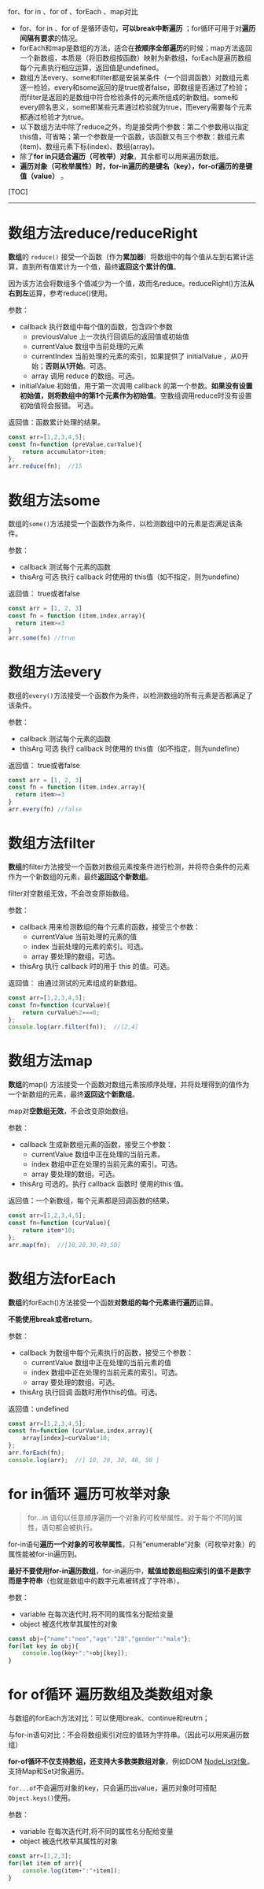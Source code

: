 for、for in 、for of 、forEach 、map对比

- for、for in 、for of 是循环语句，**可以break中断遍历** ；for循环可用于对**遍历间隔有要求**的情况。
- forEach和map是数组的方法，适合在**按顺序全部遍历**的时候；map方法返回一个新数组，本质是（将旧数组按函数）映射为新数组，forEach是遍历数组每个元素执行相应运算，返回值是undefined。
- 数组方法every、some和filter都是安装某条件（一个回调函数）对数组元素逐一检验。every和some返回的是true或者false，即数组是否通过了检验；而filter是返回的是数组中符合检验条件的元素所组成的新数组。some和every顾名思义，some即某些元素通过检验就为true，而every需要每个元素都通过检验才为true。
- 以下数组方法中除了reduce之外，均是接受两个参数：第二个参数用以指定this值，可省略；第一个参数是一个函数，该函数又有三个参数：数组元素(item)、数组元素下标(index)、数组(array)。
- 除了**for in只适合遍历（可枚举）对象**，其余都可以用来遍历数组。
- **遍历对象（可枚举属性）时，for-in遍历的是键名（key），for-of遍历的是键值（value）** 。



[TOC]

---

# 数组方法reduce/reduceRight

**数组**的 `reduce()` 接受一个函数（作为**累加器**）将数组中的每个值从左到右累计运算，直到所有值累计为一个值，最终**返回这个累计的值**。

因为该方法会将数组多个值减少为一个值，故而名reduce。reduceRight()方法**从右到左**运算，参考reduce()使用。

参数：
- callback  执行数组中每个值的函数，包含四个参数
    - previousValue  上一次执行回调后的返回值或初始值
    - currentValue  数组中当前处理的元素
    - currentIndex  当前处理的元素的索引，如果提供了 initialValue ，从0开始；**否则从1开始**。可选。
    - array  调用 reduce 的数组。可选。
- initialValue  初始值，用于第一次调用 callback 的第一个参数。**如果没有设置初始值，则将数组中的第1个元素作为初始值**。空数组调用reduce时没有设置初始值将会报错。 可选。

返回值：函数累计处理的结果。
```javascript
const arr=[1,2,3,4,5];
const fn=function (preValue,curValue){
    return accumulator+item;
};
arr.reduce(fn);  //15
```

# 数组方法some

数组的`some()`方法接受一个函数作为条件，以检测数组中的元素是否满足该条件。

参数：

- callback   测试每个元素的函数
- thisArg  可选 执行 callback 时使用的 this值（如不指定，则为undefine）


返回值： true或者false

```javascript
const arr = [1, 2, 3]
const fn = function (item,index,array){
  return item>=3
}
arr.some(fn) //true
```

# 数组方法every

数组的`every()`方法接受一个函数作为条件，以检测数组的所有元素是否都满足了该条件。

参数：

- callback   测试每个元素的函数
- thisArg 可选 执行 callback 时使用的 this值（如不指定，则为undefine）

返回值： true或者false

```javascript
const arr = [1, 2, 3]
const fn = function (item,index,array){
  return item>=3
}
arr.every(fn) //false
```

# 数组方法filter

**数组**的filter方法接受一个函数对数组元素按条件进行检测，并将符合条件的元素作为一个新数组的元素，最终**返回这个新数组**。

filter对空数组无效，不会改变原始数组。

参数：
  - callback 用来检测数组的每个元素的函数，接受三个参数：
    - currentValue  当前处理的元素的值
    - index  当前处理的元素的索引。可选。
    - array  要处理的数组。可选。
  - thisArg  执行 callback 时的用于 this 的值。可选。

返回值： 由通过测试的元素组成的新数组。

```javascript
const arr=[1,2,3,4,5];
const fn=function (curValue){
    return curValue%2===0;
};
console.log(arr.filter(fn));  //[2,4]
```

# 数组方法map
**数组**的map() 方法接受一个函数对数组元素按顺序处理，并将处理得到的值作为一个新数组的元素，最终**返回这个新数组**。

map对**空数组无效**，不会改变原始数组。

参数：

- callback  生成新数组元素的函数，接受三个参数：
  - currentValue  数组中正在处理的当前元素。
  - index  数组中正在处理的当前元素的索引。可选。
  - array  要处理的数组。可选。
- thisArg  可选的。执行 callback 函数时 使用的this 值。

返回值：一个新数组，每个元素都是回调函数的结果。

```javascript
const arr=[1,2,3,4,5];
const fn=function (curValue){
    return item*10;
};
arr.map(fn);  //[10,20,30,40,50]
```
# 数组方法forEach

**数组**的forEach()方法接受一个函数**对数组的每个元素进行遍历**运算。

**不能使用break或者return**。

参数：
  - callback  为数组中每个元素执行的函数，接受三个参数：
    - currentValue  数组中正在处理的当前元素的值
    - index  数组中正在处理的当前元素的索引。可选。
    - array  要处理的数组。可选。
  - thisArg  执行回调 函数时用作this的值。可选。

返回值：undefined

```javascript
const arr=[1,2,3,4,5];
const fn=function (curValue,index,array){
    array[index]=curValue*10;
};
arr.forEach(fn);
console.log(arr);  //[ 10, 20, 30, 40, 50 ]
```

# for in循环 遍历可枚举对象
> for...in 语句以任意顺序遍历一个对象的可枚举属性。对于每个不同的属性，语句都会被执行。

for-in语句**遍历一个对象的可枚举属性**，只有”enumerable“对象（可枚举对象）的属性能被for-in遍历到。

**最好不要使用for-in遍历数组**，for-in遍历中，**赋值给数组相应索引的值不是数字而是字符串**（也就是数组中的数字元素被转成了字符串）。

参数：
  - variable  在每次迭代时,将不同的属性名分配给变量
  - object  被迭代枚举其属性的对象

```javascript
const obj={"name":"neo","age":"28","gender":"male"};
for(let key in obj){
    console.log(key+":"+obj[key]);
}
```

# for of循环 遍历数组及类数组对象

与数组的forEach方法对比：可以使用break、continue和reutrn；

与for-in语句对比：不会将数组索引对应的值转为字符串。（因此可以用来遍历数组）

**for-of循环不仅支持数组，还支持大多数类数组对象**，例如DOM [NodeList对象](https://developer.mozilla.org/en-US/docs/Web/API/NodeList)。支持Map和Set对象遍历。

`for...of`不会遍历对象的key，只会遍历出value，遍历对象时可搭配`Object.keys()`使用。

参数：

- variable  在每次迭代时,将不同的属性名分配给变量
- object  被迭代枚举其属性的对象

```javascript
const arr=[1,2,3];
for(let item of arr){
    console.log(item+":"+item]);
}
```

